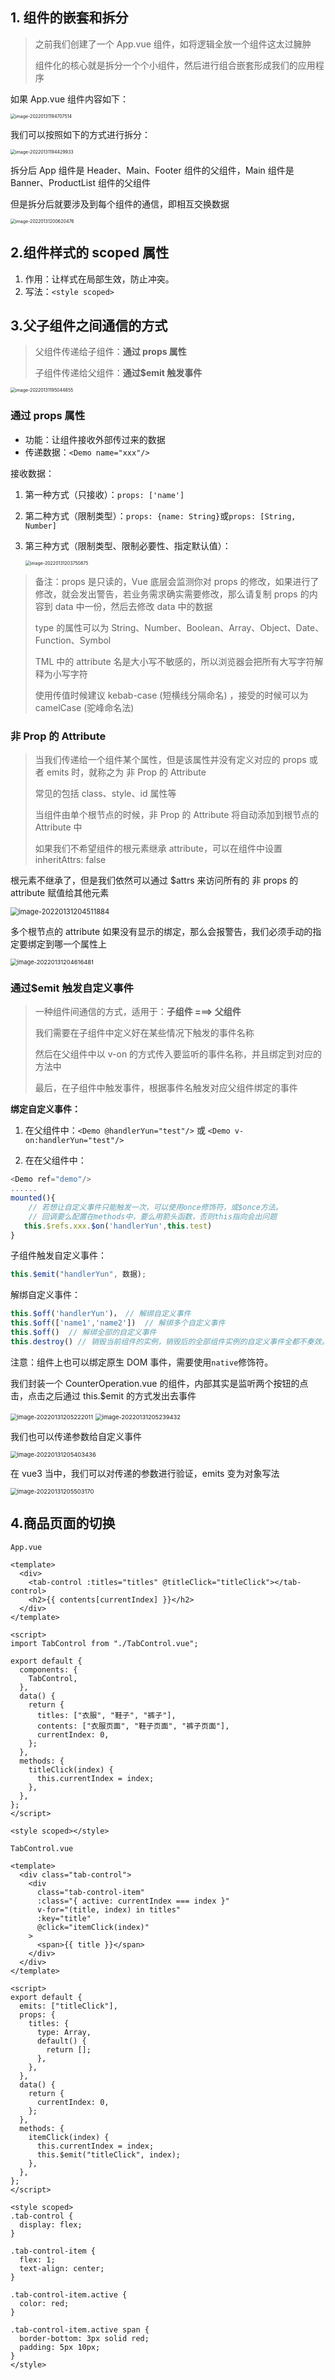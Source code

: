 ## 1. 组件的嵌套和拆分

> 之前我们创建了一个 App.vue 组件，如将逻辑全放一个组件这太过臃肿
>
> 组件化的核心就是拆分一个个小组件，然后进行组合嵌套形成我们的应用程序

如果 App.vue 组件内容如下：

<img src="https://raw.githubusercontent.com/xixixiaoyu/CloundImg2/main/image-20220131194707514.png" alt="image-20220131194707514" style="zoom:50%;" />

我们可以按照如下的方式进行拆分：

<img src="https://raw.githubusercontent.com/xixixiaoyu/CloundImg2/main/image-20220131194429933.png" alt="image-20220131194429933" style="zoom:50%;" />

拆分后 App 组件是 Header、Main、Footer 组件的父组件，Main 组件是 Banner、ProductList 组件的父组件

但是拆分后就要涉及到每个组件的通信，即相互交换数据

<img src="https://raw.githubusercontent.com/xixixiaoyu/CloundImg2/main/image-20220131200620476.png" alt="image-20220131200620476" style="zoom: 50%;" />

## 2.组件样式的 scoped 属性

1. 作用：让样式在局部生效，防止冲突。
2. 写法：`<style scoped>`

## 3.父子组件之间通信的方式

> 父组件传递给子组件：**通过 props 属性**
>
> 子组件传递给父组件：**通过$emit 触发事件**

<img src="https://raw.githubusercontent.com/xixixiaoyu/CloundImg2/main/image-20220131195044855.png" alt="image-20220131195044855" style="zoom:50%;" />

### 通过 props 属性

- 功能：让组件接收外部传过来的数据
- 传递数据：`<Demo name="xxx"/>`

接收数据：

1. 第一种方式（只接收）：`props: ['name']`

2. 第二种方式（限制类型）：`props: {name: String}`或`props: [String, Number]`

3. 第三种方式（限制类型、限制必要性、指定默认值）：

   <img src="https://raw.githubusercontent.com/xixixiaoyu/CloundImg2/main/image-20220131203750875.png" alt="image-20220131203750875" style="zoom:50%;" />

> 备注：props 是只读的，Vue 底层会监测你对 props 的修改，如果进行了修改，就会发出警告，若业务需求确实需要修改，那么请复制 props 的内容到 data 中一份，然后去修改 data 中的数据
>
> type 的属性可以为 String、Number、Boolean、Array、Object、Date、Function、Symbol
>
> TML 中的 attribute 名是大小写不敏感的，所以浏览器会把所有大写字符解释为小写字符
>
> 使用传值时候建议 kebab-case (短横线分隔命名) ，接受的时候可以为 camelCase (驼峰命名法)

### 非 Prop 的 Attribute

> 当我们传递给一个组件某个属性，但是该属性并没有定义对应的 props 或者 emits 时，就称之为 非 Prop 的 Attribute
>
> 常见的包括 class、style、id 属性等
>
> 当组件由单个根节点的时候，非 Prop 的 Attribute 将自动添加到根节点的 Attribute 中
>
> 如果我们不希望组件的根元素继承 attribute，可以在组件中设置 inheritAttrs: false

根元素不继承了，但是我们依然可以通过 $attrs 来访问所有的 非 props 的 attribute 赋值给其他元素

<img src="https://raw.githubusercontent.com/xixixiaoyu/CloundImg2/main/image-20220131204511884.png" alt="image-20220131204511884" style="zoom:80%;" />

多个根节点的 attribute 如果没有显示的绑定，那么会报警告，我们必须手动的指定要绑定到哪一个属性上

<img src="https://raw.githubusercontent.com/xixixiaoyu/CloundImg2/main/image-20220131204616481.png" alt="image-20220131204616481" style="zoom:67%;" />

### 通过$emit 触发自定义事件

> 一种组件间通信的方式，适用于：**子组件 ===> 父组件**
>
> 我们需要在子组件中定义好在某些情况下触发的事件名称
>
> 然后在父组件中以 v-on 的方式传入要监听的事件名称，并且绑定到对应的方法中
>
> 最后，在子组件中触发事件，根据事件名触发对应父组件绑定的事件

**绑定自定义事件：**

1. 在父组件中：`<Demo @handlerYun="test"/>` 或 `<Demo v-on:handlerYun="test"/>`

2. 在在父组件中：

```js
<Demo ref="demo"/>
......
mounted(){
    // 若想让自定义事件只能触发一次，可以使用once修饰符，或$once方法。
    // 回调要么配置在methods中，要么用箭头函数，否则this指向会出问题
   this.$refs.xxx.$on('handlerYun',this.test)
}
```

子组件触发自定义事件：

```js
this.$emit("handlerYun", 数据);
```

解绑自定义事件：

```js
this.$off('handlerYun')， // 解绑自定义事件
this.$off(['name1','name2'])  // 解绑多个自定义事件
this.$off()  // 解绑全部的自定义事件
this.destroy() // 销毁当前组件的实例，销毁后的全部组件实例的自定义事件全都不奏效。
```

注意：组件上也可以绑定原生 DOM 事件，需要使用`native`修饰符。

我们封装一个 CounterOperation.vue 的组件，内部其实是监听两个按钮的点击，点击之后通过 this.$emit 的方式发出去事件

<img src="https://raw.githubusercontent.com/xixixiaoyu/CloundImg2/main/image-20220131205222011.png" alt="image-20220131205222011" style="zoom:67%;" />

<img src="https://raw.githubusercontent.com/xixixiaoyu/CloundImg2/main/image-20220131205239432.png" alt="image-20220131205239432" style="zoom:67%;" />

我们也可以传递参数给自定义事件

<img src="https://raw.githubusercontent.com/xixixiaoyu/CloundImg2/main/image-20220131205403436.png" alt="image-20220131205403436" style="zoom:67%;" />

在 vue3 当中，我们可以对传递的参数进行验证，emits 变为对象写法

<img src="https://raw.githubusercontent.com/xixixiaoyu/CloundImg2/main/image-20220131205503170.png" alt="image-20220131205503170" style="zoom:67%;" />

## 4.商品页面的切换

`App.vue`

```vue
<template>
  <div>
    <tab-control :titles="titles" @titleClick="titleClick"></tab-control>
    <h2>{{ contents[currentIndex] }}</h2>
  </div>
</template>

<script>
import TabControl from "./TabControl.vue";

export default {
  components: {
    TabControl,
  },
  data() {
    return {
      titles: ["衣服", "鞋子", "裤子"],
      contents: ["衣服页面", "鞋子页面", "裤子页面"],
      currentIndex: 0,
    };
  },
  methods: {
    titleClick(index) {
      this.currentIndex = index;
    },
  },
};
</script>

<style scoped></style>
```

`TabControl.vue`

```vue
<template>
  <div class="tab-control">
    <div
      class="tab-control-item"
      :class="{ active: currentIndex === index }"
      v-for="(title, index) in titles"
      :key="title"
      @click="itemClick(index)"
    >
      <span>{{ title }}</span>
    </div>
  </div>
</template>

<script>
export default {
  emits: ["titleClick"],
  props: {
    titles: {
      type: Array,
      default() {
        return [];
      },
    },
  },
  data() {
    return {
      currentIndex: 0,
    };
  },
  methods: {
    itemClick(index) {
      this.currentIndex = index;
      this.$emit("titleClick", index);
    },
  },
};
</script>

<style scoped>
.tab-control {
  display: flex;
}

.tab-control-item {
  flex: 1;
  text-align: center;
}

.tab-control-item.active {
  color: red;
}

.tab-control-item.active span {
  border-bottom: 3px solid red;
  padding: 5px 10px;
}
</style>
```
